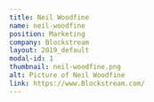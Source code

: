 ```yaml
---
title: Neil Woodfine
name: neil-woodfine
position: Marketing
company: Blockstream
layout: 2019_default
modal-id: 1
thumbnail: neil-woodfine.png
alt: Picture of Neil Woodfine
link: https://www.Blockstream.com/
---
```

